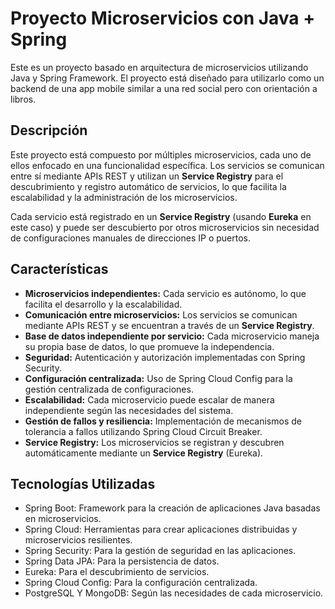 # Proyecto Microservicios con Java + Spring

Este es un proyecto basado en arquitectura de microservicios utilizando Java y Spring Framework. El proyecto está diseñado para utilizarlo como un backend de una app mobile similar a una red social pero con orientación a libros.

## Descripción

Este proyecto está compuesto por múltiples microservicios, cada uno de ellos enfocado en una funcionalidad específica. Los servicios se comunican entre sí mediante APIs REST y utilizan un **Service Registry** para el descubrimiento y registro automático de servicios, lo que facilita la escalabilidad y la administración de los microservicios.

Cada servicio está registrado en un **Service Registry** (usando **Eureka** en este caso) y puede ser descubierto por otros microservicios sin necesidad de configuraciones manuales de direcciones IP o puertos.

## Características

- **Microservicios independientes:** Cada servicio es autónomo, lo que facilita el desarrollo y la escalabilidad.
- **Comunicación entre microservicios:** Los servicios se comunican mediante APIs REST y se encuentran a través de un **Service Registry**.
- **Base de datos independiente por servicio:** Cada microservicio maneja su propia base de datos, lo que promueve la independencia.
- **Seguridad:** Autenticación y autorización implementadas con Spring Security.
- **Configuración centralizada:** Uso de Spring Cloud Config para la gestión centralizada de configuraciones.
- **Escalabilidad:** Cada microservicio puede escalar de manera independiente según las necesidades del sistema.
- **Gestión de fallos y resiliencia:** Implementación de mecanismos de tolerancia a fallos utilizando Spring Cloud Circuit Breaker.
- **Service Registry:** Los microservicios se registran y descubren automáticamente mediante un **Service Registry** (Eureka).

## Tecnologías Utilizadas
- Spring Boot: Framework para la creación de aplicaciones Java basadas en microservicios.
- Spring Cloud: Herramientas para crear aplicaciones distribuidas y microservicios resilientes.
- Spring Security: Para la gestión de seguridad en las aplicaciones.
- Spring Data JPA: Para la persistencia de datos.
- Eureka: Para el descubrimiento de servicios.
- Spring Cloud Config: Para la configuración centralizada.
- PostgreSQL Y MongoDB: Según las necesidades de cada microservicio.
